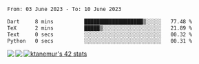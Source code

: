 <!--START_SECTION:waka-->

```txt
From: 03 June 2023 - To: 10 June 2023

Dart     8 mins          ███████████████████▒░░░░░   77.48 %
TeX      2 mins          █████▒░░░░░░░░░░░░░░░░░░░   21.89 %
Text     0 secs          ░░░░░░░░░░░░░░░░░░░░░░░░░   00.32 %
Python   0 secs          ░░░░░░░░░░░░░░░░░░░░░░░░░   00.31 %
```

<!--END_SECTION:waka-->
<a href="https://github.com/anuraghazra/github-readme-stats">
  <img align="left" src="https://github-readme-stats.vercel.app/api?username=Tanesan&count_private=true&show_icons=true" />
<img align="left" src="https://github-readme-stats.vercel.app/api/top-langs/?username=Tanesan" />
</a>

[![ktanemur's 42 stats](https://badge42.vercel.app/api/v2/cl1wslf6s002109l771rng2w8/stats?cursusId=21&coalitionId=62)](https://github.com/JaeSeoKim/badge42)
